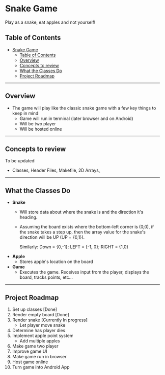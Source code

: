 # Snake Game
Play as a snake, eat apples and not yourself!

## Table of Contents
- [Snake Game](#snake-game)
  - [Table of Contents](#table-of-contents)
  - [Overview](#overview)
  - [Concepts to review](#concepts-to-review)
  - [What the Classes Do](#what-the-classes-do)
  - [Project Roadmap](#project-roadmap)

---

## Overview

- The game will play like the classic snake game with a few key things to keep in mind
  - Game will run in terminal (later browser and on Android)
  - Will be two player
  - Will be hosted online

---

## Concepts to review 

To be updated
- Classes, Header Files, Makefile, 2D Arrays,

---

## What the Classes Do
- **Snake**
  - Will store data about where the snake is and the direction it's heading.
  - Assuming the board exists where the bottom-left corner is (0,0), if the snake takes a step up, then the array value for the snake's direction will be UP (UP = {0,1}). 
      
    Similarly: Down = {0,-1}; LEFT = {-1, 0}; RIGHT = {1,0}
- **Apple**
  - Stores apple's location on the board
- **Game**
  - Executes the game. Receives input from the player, displays the board, tracks points, etc...

---

## Project Roadmap
1. Set up classes [Done]
2. Render empty board [Done]
3. Render snake [Currently In progress]
    - Let player move snake
4. Determine has player dies
5. Implement apple point system
    - Add multiple apples
6. Make game two player
7. Improve game UI
8. Make game run in browser
9. Host game online
10. Turn game into Android App

